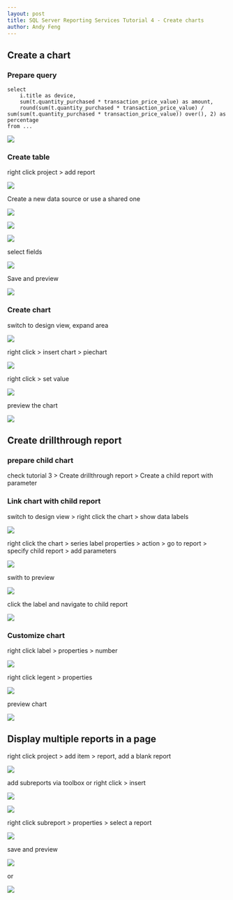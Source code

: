 ```yaml
---
layout: post
title: SQL Server Reporting Services Tutorial 4 - Create charts
author: Andy Feng
---
```


## Create a chart ##
### Prepare query
>
	select 
		i.title as device,
		sum(t.quantity_purchased * transaction_price_value) as amount,
		round(sum(t.quantity_purchased * transaction_price_value) / sum(sum(t.quantity_purchased * transaction_price_value)) over(), 2) as percentage
	from ...
>

![](/images/posts/20170821-ssrs-chart-1.png)

### Create table

right click project > add report

![](/images/posts/20170815-vs-demo-2.png)

Create a new data source or use a shared one

![](/images/posts/20170815-vs-demo-3.png)

![](/images/posts/20170815-vs-demo-4.png)

![](/images/posts/20170815-vs-demo-6.png)

select fields

![](/images/posts/20170821-ssrs-chart-2.png)

Save and preview

![](/images/posts/20170821-ssrs-chart-3.png)

### Create chart ###

switch to design view, expand area

![](/images/posts/20170821-ssrs-chart-4.png)

right click > insert chart > piechart

![](/images/posts/20170821-ssrs-chart-5.png)

right click > set value

![](/images/posts/20170821-ssrs-chart-6.png)

preview the chart

![](/images/posts/20170821-ssrs-chart-7.png)

## Create drillthrough report ##

### prepare child chart ###

check tutorial 3 > Create drillthrough report > Create a child report with parameter

### Link chart with child report ###
switch to design view > right click the chart > show data labels

![](/images/posts/20170821-ssrs-chart-8.png)

right click the chart > series label properties > action > go to report > specify child report > add parameters

![](/images/posts/20170821-ssrs-chart-9.png)

swith to preview

![](/images/posts/20170821-ssrs-chart-10.png)

click the label and navigate to child report

![](/images/posts/20170817-ssrs-drillthrough-9.png)

### Customize chart ###
right click label > properties > number 

![](/images/posts/20170821-ssrs-chart-11.png)

right click legent > properties

![](/images/posts/20170821-ssrs-chart-12.png)

preview chart

![](/images/posts/20170821-ssrs-chart-13.png)

## Display multiple reports in a page ##

right click project > add item > report, add a blank report

![](/images/posts/20170821-ssrs-multireport-1.png)

add subreports via toolbox or right click > insert

![](/images/posts/20170821-ssrs-multireport-2.png)

![](/images/posts/20170821-ssrs-multireport-3.png)

right click subreport > properties > select a report

![](/images/posts/20170821-ssrs-multireport-4.png)

save and preview

![](/images/posts/20170821-ssrs-multireport-5.png)

or

![](/images/posts/20170821-ssrs-multireport-6.png)

